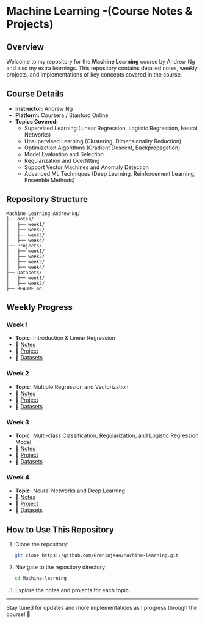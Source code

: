 # Machine Learning -(Course Notes & Projects)

## Overview
Welcome to my repository for the **Machine Learning** course by Andrew Ng and also my extra learnings. This repository contains detailed notes, weekly projects, and implementations of key concepts covered in the course. 

## Course Details
- **Instructor:** Andrew Ng  
- **Platform:** Coursera / Stanford Online  
- **Topics Covered:**
  - Supervised Learning (Linear Regression, Logistic Regression, Neural Networks)
  - Unsupervised Learning (Clustering, Dimensionality Reduction)
  - Optimization Algorithms (Gradient Descent, Backpropagation)
  - Model Evaluation and Selection
  - Regularization and Overfitting
  - Support Vector Machines and Anomaly Detection
  - Advanced ML Techniques (Deep Learning, Reinforcement Learning, Ensemble Methods)
  
## Repository Structure
```
Machine-Learning-Andrew-Ng/
├── Notes/
│   ├── week1/
│   ├── week2/
│   ├── week3/
│   ├── week4/
├── Projects/
│   ├── week1/
│   ├── week2/
│   ├── week3/
│   ├── week4/
├── Datasets/
│   ├── week1/
│   ├── week2/
├── README.md
```

## Weekly Progress
### Week 1
- **Topic:** Introduction & Linear Regression  
- 📄 [Notes](./Notes/week1)  
- 📝 [Project](./Projects/week1/)  
- 📖 [Datasets](./Datasets/week1/)  

### Week 2
- **Topic:** Multiple Regression and Vectorization  
- 📄 [Notes](./Notes/week2)  
- 📝 [Project](./Projects/week2/)  
- 📖 [Datasets](./Datasets/week2/)  

### Week 3
- **Topic:** Multi-class Classification, Regularization, and Logistic Regression Model  
- 📄 [Notes](./Notes/week3)  
- 📝 [Project](./Projects/week3/)  
- 📖 [Datasets](./Datasets/week3/)  

### Week 4
- **Topic:** Neural Networks and Deep Learning  
- 📄 [Notes](./Notes/week4)  
- 📝 [Project](./Projects/week4/)  
- 📖 [Datasets](./Datasets/week4/)  


## How to Use This Repository
1. Clone the repository:  
```bash
   git clone https://github.com/Greninja44/Machine-learning.git
```
2. Navigate to the repository directory:
```bash
   cd Machine-learning
```
3. Explore the notes and projects for each topic.


---
Stay tuned for updates and more implementations as I progress through the course! 🚀
